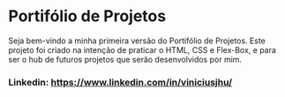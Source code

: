# Portifólio de Projetos
Seja bem-vindo a minha primeira versão do Portifólio de Projetos. Este projeto foi criado na intenção de praticar o HTML, CSS e Flex-Box, e para ser o hub de futuros projetos que serão desenvolvidos por mim.

### Linkedin: https://www.linkedin.com/in/viniciusjhu/